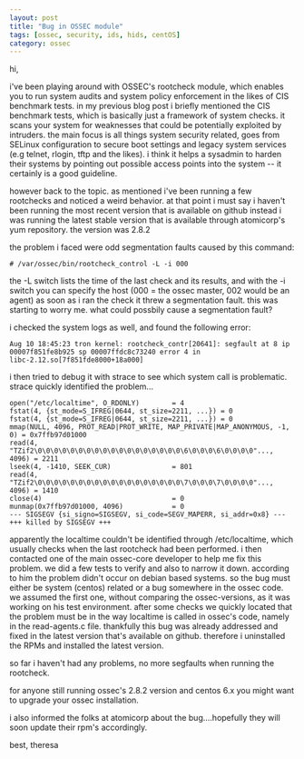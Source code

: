 ```yaml
---
layout: post
title: "Bug in OSSEC module"
tags: [ossec, security, ids, hids, centOS]
category: ossec
---
```


hi,

i've been playing around with OSSEC's rootcheck module, which enables you to run system audits and system policy enforcement in the likes of CIS benchmark tests.
in my previous blog post i briefly mentioned the CIS benchmark tests, which is basically just a framework of system checks. it scans your system for weaknesses that could be potentially exploited by intruders. the main focus is all things system security related, goes from SELinux configuration to secure boot settings and legacy system services (e.g telnet, rlogin, tftp and the likes). i think it helps a sysadmin to harden their systems by pointing out possible access points into the system -- it certainly is a good guideline.

however back to the topic. as mentioned i've been running a few rootchecks and noticed a weird behavior. at that point i must say i haven't been running the most recent version that is available on github instead i was running the latest stable version that is available through atomicorp's yum repository. the version was 2.8.2

<!--more-->

the problem i faced were odd segmentation faults caused by this command:

    # /var/ossec/bin/rootcheck_control -L -i 000

the -L switch lists the time of the last check and its results, and with the -i switch you can specify the host (000 = the ossec master, 002 would be an agent)
as soon as i ran the check it threw a segmentation fault. this was starting to worry me. what could possbily cause a segmentation fault?

i checked the system logs as well, and found the following error:

    Aug 10 18:45:23 tron kernel: rootcheck_contr[20641]: segfault at 8 ip
    00007f851fe8b925 sp 00007ffdc8c73240 error 4 in
    libc-2.12.so[7f851fde8000+18a000]

i then tried to debug it with strace to see which system call is problematic.
strace quickly identified the problem...

    open("/etc/localtime", O_RDONLY)        = 4
    fstat(4, {st_mode=S_IFREG|0644, st_size=2211, ...}) = 0
    fstat(4, {st_mode=S_IFREG|0644, st_size=2211, ...}) = 0
    mmap(NULL, 4096, PROT_READ|PROT_WRITE, MAP_PRIVATE|MAP_ANONYMOUS, -1, 0) = 0x7ffb97d01000
    read(4, "TZif2\0\0\0\0\0\0\0\0\0\0\0\0\0\0\0\0\0\0\6\0\0\0\6\0\0\0\0"..., 4096) = 2211
    lseek(4, -1410, SEEK_CUR)               = 801
    read(4, "TZif2\0\0\0\0\0\0\0\0\0\0\0\0\0\0\0\0\0\0\7\0\0\0\7\0\0\0\0"..., 4096) = 1410
    close(4)                                = 0
    munmap(0x7ffb97d01000, 4096)            = 0
    --- SIGSEGV {si_signo=SIGSEGV, si_code=SEGV_MAPERR, si_addr=0x8} ---
    +++ killed by SIGSEGV +++

apparently the localtime couldn't be identified through /etc/localtime, which usually checks when the last rootcheck had been performed.
i then contacted one of the main ossec-core developer to help me fix this problem. we did a few tests to verify and also to narrow it down. according to him the problem didn't occur on debian based systems.
so the bug must either be system (centos) related or a bug somewhere in the ossec code. we assumed the first one, without comparing the ossec-versions, as it was working on his test environment.
after some checks we quickly located that the problem must be in the way localtime is called in ossec's code, namely in the read-agents.c file.
thankfully this bug was already addressed and fixed in the latest version that's available on github. therefore i uninstalled the RPMs and installed the latest version.

so far i haven't had any problems, no more segfaults when running the rootcheck.

for anyone still running ossec's 2.8.2 version and centos 6.x you might want to upgrade your ossec installation.

i also informed the folks at atomicorp about the bug....hopefully they will soon update their rpm's accordingly.


   best,
   theresa
